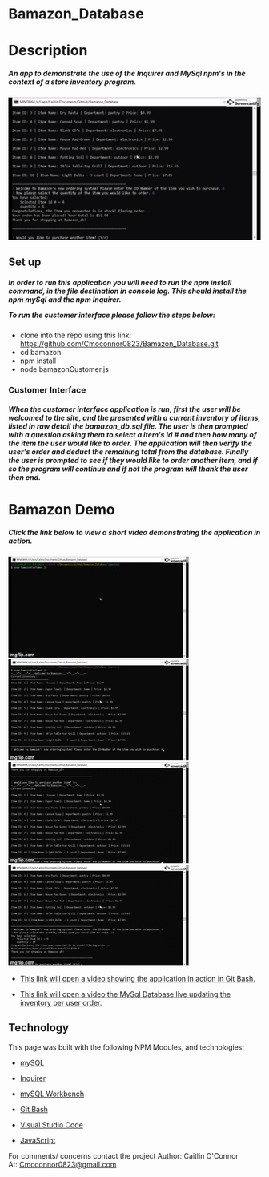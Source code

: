 # Bamazon_Database
<h1>Description</h1>
<h5>An app to demonstrate the use of the Inquirer and MySql npm's in the context of a store inventory program. </h5>

![Gif of Node application](images/Bamazon.png)

<h2>Set up</h2>
<h5>In order to run this application you will need to run the npm install command, in the file destination in console log. This should install the npm mySql and the npm Inquirer.

To run the customer interface please follow the steps below: </h5>


* clone into the repo using this link: https://github.com/Cmoconnor0823/Bamazon_Database.git 
* cd bamazon
* npm install
* node bamazonCustomer.js 


<h3>Customer Interface</h3>
<h5>When the customer interface application is run, first the user will be welcomed to the site, and the presented with a current inventory of items, listed in raw detail the bamazon_db.sql file. The user is then prompted with a question asking them to select a item's id # and then how many of the item the user would like to order. The application will then verify the user's order and deduct the remaining total from the database. Finally the user is prompted to see if they would like to order another item, and if so the program will continue and if not the program will thank the user then end.</h5>


<h1>Bamazon Demo</h1>
<h5>Click the link below to view a short video demonstrating the application in action.</h5>

![Gif of Node application](images/Bamazon1.gif)
<br>
![Gif of Node application](images/Bamazon2.gif)
<br>
![Gif of Node application](images/Bamazon3.gif)
<br>
![Gif of Node application](images/Bamazon4.gif)
<br>

* [This link will open a video showing the application in action in Git Bash.](https://drive.google.com/file/d/1ybxCJobSrVJ_C33ijqnERouPAQQmhEat/view)

* [This link will open a video the MySql Database live updating the inventory per user order.](https://drive.google.com/file/d/1LMICuReMxqFZpWBjRFiEvnAMCslH24Ez/view)

<h2>Technology</h2>
This page was built with the following NPM Modules, and technologies:


* [mySQL](https://www.npmjs.com/package/mysql)

* [Inquirer](https://www.npmjs.com/package/inquirer)

* [mySQL Workbench](https://www.mysql.com/products/workbench/)

* [Git Bash](https://gitforwindows.org/)

* [Visual Studio Code](https://code.visualstudio.com/)

* [JavaScript](https://developer.mozilla.org/en-US/docs/Web/JavaScript/Reference)





For comments/ concerns contact the project 
Author: Caitlin O'Connor  
At: Cmoconnor0823@gmail.com
